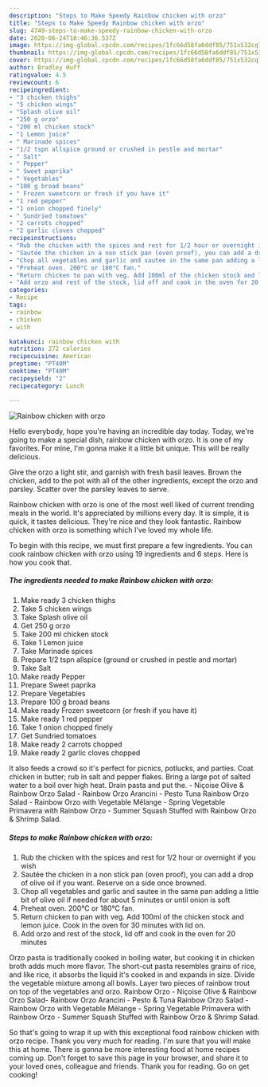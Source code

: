 ```yaml
---
description: "Steps to Make Speedy Rainbow chicken with orzo"
title: "Steps to Make Speedy Rainbow chicken with orzo"
slug: 4749-steps-to-make-speedy-rainbow-chicken-with-orzo
date: 2020-06-24T10:46:36.537Z
image: https://img-global.cpcdn.com/recipes/1fc66d58fa6ddf85/751x532cq70/rainbow-chicken-with-orzo-recipe-main-photo.jpg
thumbnail: https://img-global.cpcdn.com/recipes/1fc66d58fa6ddf85/751x532cq70/rainbow-chicken-with-orzo-recipe-main-photo.jpg
cover: https://img-global.cpcdn.com/recipes/1fc66d58fa6ddf85/751x532cq70/rainbow-chicken-with-orzo-recipe-main-photo.jpg
author: Bradley Huff
ratingvalue: 4.5
reviewcount: 6
recipeingredient:
- "3 chicken thighs"
- "5 chicken wings"
- "Splash olive oil"
- "250 g orzo"
- "200 ml chicken stock"
- "1 Lemon juice"
- " Marinade spices"
- "1/2 tspn allspice ground or crushed in pestle and mortar"
- " Salt"
- " Pepper"
- " Sweet paprika"
- " Vegetables"
- "100 g broad beans"
- " Frozen sweetcorn or fresh if you have it"
- "1 red pepper"
- "1 onion chopped finely"
- " Sundried tomatoes"
- "2 carrots chopped"
- "2 garlic cloves chopped"
recipeinstructions:
- "Rub the chicken with the spices and rest for 1/2 hour or overnight if you wish"
- "Sautée the chicken in a non stick pan (oven proof), you can add a drop of olive oil if you want. Reserve on a side once browned."
- "Chop all vegetables and garlic and sautee in the same pan adding a little bit of olive oil if needed for about 5 minutes or until onion is soft"
- "Preheat oven. 200°C or 180°C fan."
- "Return chicken to pan with veg. Add 100ml of the chicken stock and lemon juice. Cook in the oven for 30 minutes with lid on."
- "Add orzo and rest of the stock, lid off and cook in the oven for 20 minutes"
categories:
- Recipe
tags:
- rainbow
- chicken
- with

katakunci: rainbow chicken with 
nutrition: 272 calories
recipecuisine: American
preptime: "PT40M"
cooktime: "PT40M"
recipeyield: "2"
recipecategory: Lunch

---
```



![Rainbow chicken with orzo](https://img-global.cpcdn.com/recipes/1fc66d58fa6ddf85/751x532cq70/rainbow-chicken-with-orzo-recipe-main-photo.jpg)

Hello everybody, hope you're having an incredible day today. Today, we're going to make a special dish, rainbow chicken with orzo. It is one of my favorites. For mine, I'm gonna make it a little bit unique. This will be really delicious.

Give the orzo a light stir, and garnish with fresh basil leaves. Brown the chicken, add to the pot with all of the other ingredients, except the orzo and parsley. Scatter over the parsley leaves to serve.

Rainbow chicken with orzo is one of the most well liked of current trending meals in the world. It's appreciated by millions every day. It is simple, it is quick, it tastes delicious. They're nice and they look fantastic. Rainbow chicken with orzo is something which I've loved my whole life.


To begin with this recipe, we must first prepare a few ingredients. You can cook rainbow chicken with orzo using 19 ingredients and 6 steps. Here is how you cook that.

<!--inarticleads1-->

##### The ingredients needed to make Rainbow chicken with orzo:

1. Make ready 3 chicken thighs
1. Take 5 chicken wings
1. Take Splash olive oil
1. Get 250 g orzo
1. Take 200 ml chicken stock
1. Take 1 Lemon juice
1. Take  Marinade spices
1. Prepare 1/2 tspn allspice (ground or crushed in pestle and mortar)
1. Take  Salt
1. Make ready  Pepper
1. Prepare  Sweet paprika
1. Prepare  Vegetables
1. Prepare 100 g broad beans
1. Make ready  Frozen sweetcorn (or fresh if you have it)
1. Make ready 1 red pepper
1. Take 1 onion chopped finely
1. Get  Sundried tomatoes
1. Make ready 2 carrots chopped
1. Make ready 2 garlic cloves chopped


It also feeds a crowd so it&#39;s perfect for picnics, potlucks, and parties. Coat chicken in butter; rub in salt and pepper flakes. Bring a large pot of salted water to a boil over high heat. Drain pasta and put the. - Niçoise Olive &amp; Rainbow Orzo Salad - Rainbow Orzo Arancini - Pesto Tuna Rainbow Orzo Salad - Rainbow Orzo with Vegetable Mélange - Spring Vegetable Primavera with Rainbow Orzo - Summer Squash Stuffed with Rainbow Orzo &amp; Shrimp Salad. 

<!--inarticleads2-->

##### Steps to make Rainbow chicken with orzo:

1. Rub the chicken with the spices and rest for 1/2 hour or overnight if you wish
1. Sautée the chicken in a non stick pan (oven proof), you can add a drop of olive oil if you want. Reserve on a side once browned.
1. Chop all vegetables and garlic and sautee in the same pan adding a little bit of olive oil if needed for about 5 minutes or until onion is soft
1. Preheat oven. 200°C or 180°C fan.
1. Return chicken to pan with veg. Add 100ml of the chicken stock and lemon juice. Cook in the oven for 30 minutes with lid on.
1. Add orzo and rest of the stock, lid off and cook in the oven for 20 minutes


Orzo pasta is traditionally cooked in boiling water, but cooking it in chicken broth adds much more flavor. The short-cut pasta resembles grains of rice, and like rice, it absorbs the liquid it&#39;s cooked in and expands in size. Divide the vegetable mixture among all bowls. Layer two pieces of rainbow trout on top of the vegetables and orzo. Rainbow Orzo - Niçoise Olive &amp; Rainbow Orzo Salad- Rainbow Orzo Arancini - Pesto &amp; Tuna Rainbow Orzo Salad - Rainbow Orzo with Vegetable Mélange - Spring Vegetable Primavera with Rainbow Orzo - Summer Squash Stuffed with Rainbow Orzo &amp; Shrimp Salad. 

So that's going to wrap it up with this exceptional food rainbow chicken with orzo recipe. Thank you very much for reading. I'm sure that you will make this at home. There is gonna be more interesting food at home recipes coming up. Don't forget to save this page in your browser, and share it to your loved ones, colleague and friends. Thank you for reading. Go on get cooking!
